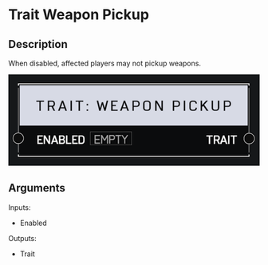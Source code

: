 # Trait Weapon Pickup

## Description

When disabled, affected players may not pickup weapons.

![Trait Weapon Pickup](../../.gitbook/assets/images/scripting/traits/trait-weapon-pickup.png)

## Arguments

Inputs:

* Enabled

Outputs:

* Trait
